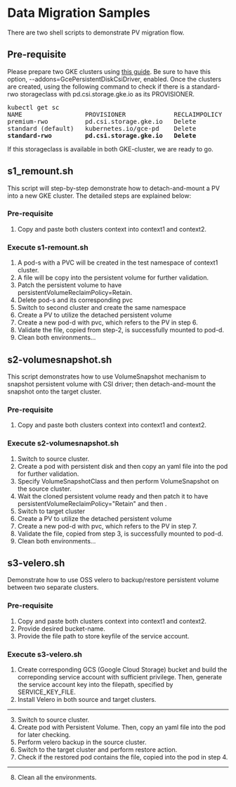 # Data Migration Samples
There are two shell scripts to demonstrate PV migration flow. 

## Pre-requisite
Please prepare two GKE clusters using [this guide](https://cloud.google.com/kubernetes-engine/docs/how-to/persistent-volumes/gce-pd-csi-driver). Be sure to have this option, --addons=GcePersistentDiskCsiDriver, enabled. Once the clusters are created, using the following command to check if there is a standard-rwo storageclass with pd.csi.storage.gke.io as its PROVISIONER. 
<pre>
kubectl get sc
NAME                 PROVISIONER             RECLAIMPOLICY   VOLUMEBINDINGMODE      ALLOWVOLUMEEXPANSION   AGE
premium-rwo          pd.csi.storage.gke.io   Delete          WaitForFirstConsumer   true                   92m
standard (default)   kubernetes.io/gce-pd    Delete          Immediate              true                   92m
<b>standard-rwo         pd.csi.storage.gke.io   Delete          WaitForFirstConsumer   true                   92m</b>
</pre>
If this storageclass is available in both GKE-cluster, we are ready to go.

## s1_remount.sh
This script will step-by-step demonstrate how to detach-and-mount a PV into a new GKE cluster. The detailed steps are explained below:  
### Pre-requisite
1. Copy and paste both clusters context into context1 and context2.
### Execute s1-remount.sh
1. A pod-s with a PVC will be created in the test namespace of context1 cluster. 
2. A file will be copy into the persistent volume for further validation.
3. Patch the persistent volume to have persistentVolumeReclaimPolicy=Retain.
4. Delete pod-s and its corresponding pvc
5. Switch to second cluster and create the same namespace
6. Create a PV to utilize the detached persistent volume
7. Create a new pod-d with pvc, which refers to the PV in step 6. 
8. Validate the file, copied from step-2, is successfully mounted to pod-d. 
9. Clean both environments...

## s2-volumesnapshot.sh
This script demonstrates how to use VolumeSnapshot mechanism to snapshot persistent volume with CSI driver; then detach-and-mount the snapshot onto the target cluster.
### Pre-requisite
1. Copy and paste both clusters context into context1 and context2.
### Execute s2-volumesnapshot.sh
1. Switch to source cluster.
2. Create a pod with persistent disk and then copy an yaml file into the pod for further validation.
3. Specify VolumeSnapshotClass and then perform VolumeSnapshot on the source cluster.
4. Wait the cloned persistent volume ready and then patch it to have persistentVolumeReclaimPolicy="Retain" and then .  
5. Switch to target cluster
6. Create a PV to utilize the detached persistent volume
7. Create a new pod-d with pvc, which refers to the PV in step 7.
8. Validate the file, copied from step 3, is successfully mounted to pod-d.
9. Clean both environments...

## s3-velero.sh
Demonstrate how to use OSS velero to backup/restore persistent volume between two separate clusters.    
### Pre-requisite
1. Copy and paste both clusters context into context1 and context2.
2. Provide desired bucket-name.
3. Provide the file path to store keyfile of the service account. 
### Execute s3-velero.sh
1. Create corresponding GCS (Google Cloud Storage) bucket and build the correponding service account with sufficient privilege. Then, generate the service account key into the filepath, specified by SERVICE_KEY_FILE.
2. Install Velero in both source and target clusters.
---
3. Switch to source cluster.
4. Create pod with Persistent Volume. Then, copy an yaml file into the pod for later checking.
5. Perform velero backup in the source cluster.
6. Switch to the target cluster and perform restore action. 
7. Check if the restored pod contains the file, copied into the pod in step 4.
---
8. Clean all the environments.

